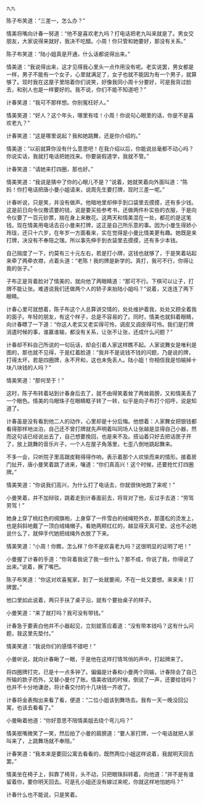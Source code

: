     九九 

   陈子布笑道：“三差一，怎么办？”

   情美将嘴向计春一努道：“他不是喜欢老九吗？打电话把老九叫来就是了。男女交朋友，大家说得来就好，我决不吃醋。小周！你只管和她要好，那没有关系。”

   陈子布笑道：“陆小姐真是开通，什么话都说得出来。”

   情美道：“我说得出来，这才见得我心里头一点作用没有呢。老实说罢，男女都是一样，男子不能有一个女子，心里就满足了，女子也就不能因为有一个男子，就算够了。现时我在这屋子里陪着你们说笑，好像我同小周十分要好，可是我背过脸去，和别人也是一样要好的。我不说，你们不能不知道吧？”

   计春笑道：“我可不那样想。你别冤枉好人。”

   情美笑道：“好人？这个年头，哪里有哇！小周！你说句心眼里的话，你是不是喜欢老九？”

   计春笑道：“这是哪里说起？我和她跳舞，还是你介绍的。”

   情美道：“以前就算你没有什么意思吧！在我介绍以后，你能说丝毫都不动心吗？你说实话，我就打电话把她找来。你要装假道学，我就不管。”

   计春笑道：“请她来打四圈，那也好。”

   情美笑道：“我说是猜中了你的心眼儿不是？”说着，她就笑着向外面叫道：“陈妈！你打电话把唐小曼小姐请来，说周先生要打牌，现时三差一呢。”

   计春听说，只是笑，并没有做声。他暗地里却伸手到口袋里去摸摸，还有多少钱。这是前日向令仪撒谎要的钱，说是要买些参考书，还做两件朴实些的衣服，于是向令仪要了一百元钞票，揣在身上来散花。这两天和情美混在一处，都花的是这笔钱。现在情美用电话去召小曼来打牌，这正是自己所乐意的事。因为小曼生得娇小玲珑，还只十六岁，在年岁一方面看来，实在觉得是小曼比情美更有趣。她既是来打牌，决没有不奉陪之理。所以事先伸手到衣袋里去摸摸，还有多少本钱。

   自己揣度了一下，约莫有三十元左右，若是打小牌，这钱也就够了，于是笑着站起来牵了两牵衣襟，点着头道：“老陈！我的牌是新学的。真打，我可不行，你得让我的张子。”

   子布正是背着脸对了情美的，就向他了两眼睛道：“那可不行。下棋可以让子，打牌不能让张。难道说我们还做两个人的轿子来抬陆小姐吗？”说着，又连连了两下眼睛。

   计春心里可就想着，陈子布这个人总算讲交情的，处处维护着我，处处又顾全着我的面子。年轻的朋友，有这个样子，总是不容易的了。同时，情美也就斜着眼睛，向计春瞟了一下道：“你这人老实又老实得可怜，调皮又调皮得可怜。我们是打牌消遣时候的事，谁赢谁输，都没有关系，让张不让张，还成什么问题？”

   计春却不料自己所说的一句玩话，却会引着人家这样瞧不起。人家说舞女是唯利是图的，那也就不见得，于是红着脸道：“我并不是说钱不钱的问题，乃是说的牌，打得太坏，若是四圈牌，永不开和，这也未免丢人。陆小姐！你相信我是怕输掉十块八块钱的人吗？”

   情美笑道：“那何至于！”

   这时，陈子布转着站到计春身后去了，就不由得笑着耸了两耸肩膀，又和情美丢了一个眼色。情美的乌眼珠子在眼睛眶子转了一转，似乎是向子布打个招呼，说是知道了。

   计春虽是没有看到他二人的动作，心里却是十分后悔。他想着：人家舞女把银钱都看得那样地淡泊，自己还不曾打牌就先声明着叫同场人让张越是显得自己小器，然而这句话已经说出去了，自己想要挽回，也是来不及。搭讪着只好去把话匣子开了，放上跳舞的音乐片子，一个人在屋子角落里，七歪八倒地跳起舞来。

   不多一会，只听院子里高跟皮鞋得得作响，表示着那个人欢愉而来的情形。接着房门扯开，唐小曼笑着跳了进来，嚷道：“你们真高兴！这个时候，还要抢忙打四圈牌。”

   情美笑道：“你说我们高兴，为什么打了电话去，你就很快地跑了来呢！”

   小曼笑着，并不加辩驳，跳着走到计春面前去，将背对了他，反过手去道：“劳驾劳驾！”

   她身上穿了桃红色的绸旗袍，上身穿了一件雪白的绒绳短外衣，那蓬松的烫发上，也是斜斜地戴了一顶白绒绳帽子。看她两颊红红的，越显得天真可爱。这也不必她说什么了，就伸手代她把绒绳外衣脱了下来。

   情美笑道：“小周！你瞧，怎么样？你不是欢喜老九吗？这很明显的证明了吧！”

   小曼握了计春的手道：“你背着我说了我一些什么？那不成，你说了我，你得说了出来。”说着，撅了嘴巴。

   陈子布笑道：“你这对欢喜冤家，到了一处就要闹，不在一处又要想。来来来！打牌罢。”

   他口里如此说着，两只手扶了桌子沿，就有个要抬桌子的样子。

   小曼笑道：“来了就打吗？我可没有带钱。”

   计春急于要表白他并不小器起见，立刻就答应着道：“没有带本钱吗？这有什么问题，我这里先垫付。”

   情美笑道：“我说你们的感情不错吧！”

   小曼听说，就向计春瞅了一眼，于是他在这样打情骂俏的声中，打起牌来了。

   将四圈牌打完，已是十一点多钟了。偏偏是计春和小曼两个同输，计春除会了自己所输的款子而外，又替小曼付了账。情美收钱的时候，倒说了一声，还要给钱吗？也并不十分地谦逊，将计春交付的十几块钱一齐收了。

   计春将金表掏出来看了看，便道：“二位小姐该到舞场去。我有一天一晚没回公寓，也该去看看了。”

   小曼瞅着他道：“你好意思不陪情美姐去绕个弯儿吗？”

   情美抿嘴微笑了一笑，然后拍了小曼的肩膀道：“要人家打牌，一个电话就把人家叫来了，上跳舞场就不奉陪。”

   计春笑道：“我本来是要回公寓去看看的，既然两位小姐这样说着，我就明天回去罢。”

   情美坐在椅子上，斜靠了椅背，头不动，只把眼珠斜转着，向他道：“并不是有谁留着你，要你明天回去。可是孔小姐还没有嫁过来呢，你就这样地怕她吗？”

   计春什么也不能说，只是笑着。

